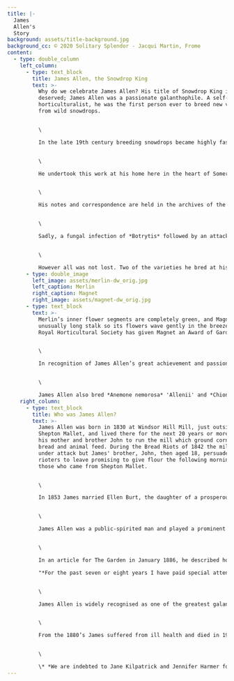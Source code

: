 ```yaml
---
title: |-
  James
  Allen's
  Story 
background: assets/title-background.jpg
background_cc: © 2020 Solitary Splendor - Jacqui Martin, Frome
content:
  - type: double_column
    left_column:
      - type: text_block
        title: James Allen, the Snowdrop King
        text: >-
          Why do we celebrate James Allen? His title of Snowdrop King is well
          deserved; James Allen was a passionate galanthophile. A self-taught
          horticulturalist, he was the first person ever to breed new varieties
          from wild snowdrops.


          \

          In the late 19th century breeding snowdrops became highly fashionable and James Allen was one of Britain’s most well recognised hybridisers. He grew all the species and varieties known at the time and was probably the first person to deliberately cross and raise hybrids from seed.


          \

          He undertook this work at his home here in the heart of Somerset. It’s thought that there were more than 500 cultivars of these dainty ‘milk flowers’ (the true translation from the scientific name), and Allen is credited with breeding at least 100 of them.


          \

          His notes and correspondence are held in the archives of the Royal Horticultural Society.


          \

          Sadly, a fungal infection of *Botrytis* followed by an attack of narcissus fly put a serious blight on his snowdrop collection and destroyed much of it.


          \

          However all was not lost. Two of the varieties he bred at his home in Shepton Mallet - ‘Merlin’ and ‘Magnet’ - still survive to this day.
      - type: double_image
        left_image: assets/merlin-dw_orig.jpg
        left_caption: Merlin
        right_caption: Magnet
        right_image: assets/magnet-dw_orig.jpg
      - type: text_block
        text: >-
          Merlin’s inner flower segments are completely green, and Magnet has an
          unusually long stalk so its flowers wave gently in the breeze. The
          Royal Horticultural Society has given Magnet an Award of Garden Merit.


          \

          In recognition of James Allen’s great achievement and passion for snowdrops, gardeners, snowdrop enthusiasts and volunteers continue to plant Magnet and Merlin snowdrops across the town, in gardens, schools, parks and other public places.


          \

          James Allen also bred *Anemone nemorosa* 'Allenii' and *Chionoscilla allenii*, which are also commercially available.
    right_column:
      - type: text_block
        title: Who was James Allen?
        text: >-
          James Allen was born in 1830 at Windsor Hill Mill, just outside
          Shepton Mallet, and lived there for the next 20 years or more, helping
          his mother and brother John to run the mill which ground corn for
          bread and animal feed. During the Bread Riots of 1842 the mill came
          under attack but James' brother, John, then aged 18, persuaded the
          rioters to leave promising to give flour the following morning to
          those who came from Shepton Mallet.


          \

          In 1853 James married Ellen Burt, the daughter of a prosperous local draper, and a year later after their eldest son was born they settled at Park House in Shepton Mallet where he was to indulge his passion for snowdrops.


          \

          James Allen was a public-spirited man and played a prominent role in the town's affairs. By the age of just thirty-one he became High Constable for a year, which marked the pinnacle of his civic activities. Whilst the business occupied some of his time after that, he became increasingly absorbed in his garden and snowdrops.


          \

          In an article for The Garden in January 1886, he described how he had put together his collection:\

          "*For the past seven or eight years I have paid special attention to Snowdrops, and by purchasing, exchanging, and the kindness of generous amateurs, I think I possess every variety now in cultivation. I have paid as high as 7s. 6d. (around £34.95 today) per root for new kinds, but for the rarest forms I am indebted to the late Rev. Harpur Crewe, M. Max Leichtlin, and Mr Sanders.... I am constantly purchasing from fresh sources, and then making selections from them when in bloom .... In addition to this, I am raising seedlings from my best varieties."* 


          \

          James Allen is widely recognised as one of the greatest galanthophiles.  A very successful plantsman, he was also a  pragmatist; he too experienced the successes and disappointments that many fellow plant enthusiasts will recognise today. As he commented: "*in raising seedlings of snowdrops one meets with many disappointments."*  Of course he had a great deal of success as well, "*intense pleasure"* from watching his seedlings grow more than compensated for the frustrations. When you are once *"in the swim"* , he said, time passes from one season to another as some of one's seedlings will be *​"coming out".*


          \

          From the 1880’s James suffered from ill health and died in 1906. He is buried just outside the chapel at Shepton Mallet Cemetery alongside his family. A tall stone obelisk formed part of his grave stone but it was dismantled in 2002 by Mendip Council as it was not safe. 


          \

          \* *We are indebted to Jane Kilpatrick and Jennifer Harmer for some of the material included here, taken from their remarkable book 'The Galanthophiles - 160 years of snowdrop devotees'*
---
```

